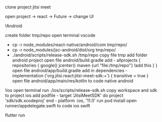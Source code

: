 clone project jitsi meet

open project -> react -> Future -> change UI

!Android

create folder tmp/repo
open terminal vscode

- cp -r node_modules/react-native/android/com tmp/repo/
- cp -r node_modules/jsc-android/dist/org tmp/repo/
- ./android/scripts/release-sdk.sh /tmp/repo
  copy file tmp add folder android project
  open file android/build.gradle add - allprojects {
  repositories {
  google()
  jcenter()
  maven {url "file:/tmp/repo"} !add this
  }
  }
  open file android/app/build.gradle add in dependencies - implementation ('org.jitsi.react:jitsi-meet-sdk:+') { transitive = true }
  open file android/app/main/res/kotlin to code native android

!ios
open terminal
run ./ios/scripts/release-sdk.sh
copy workspace and sdk to project ios
add podfile - target 'JitsiMeetSDK' do
project 'sdk/sdk.xcodeproj'
end - platform :ios, '11.0'
run pod install
open runner/appdelegate.swift to code ios swift

flutter run
